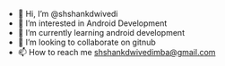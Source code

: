 - 👋 Hi, I’m @shshankdwivedi
- 👀 I’m interested in Android Development
- 🌱 I’m currently learning android development
- 💞️ I’m looking to collaborate on gitnub
- 📫 How to reach me shshankdwivedimba@gmail.com

<!---
shshankdwivedi/shshankdwivedi is a ✨ special ✨ repository because its `README.md` (this file) appears on your GitHub profile.
You can click the Preview link to take a look at your changes.
--->
